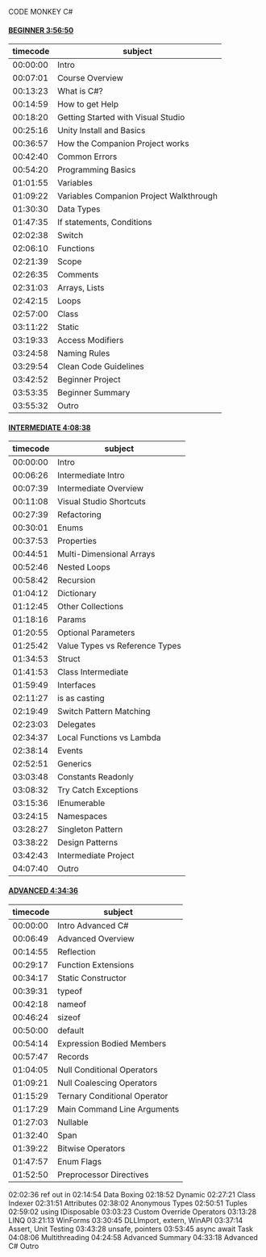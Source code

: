 CODE MONKEY C#

#### [BEGINNER 3:56:50](https://youtu.be/pReR6Z9rK-o)

|timecode|subject|
| ------ | ------ |
|00:00:00|Intro|
|00:07:01|Course Overview|
|00:13:23|What is C#?|
|00:14:59|How to get Help|
|00:18:20|Getting Started with Visual Studio|
|00:25:16|Unity Install and Basics|
|00:36:57|How the Companion Project works|
|00:42:40|Common Errors|
|00:54:20|Programming Basics|
|01:01:55|Variables|
|01:09:22|Variables Companion Project Walkthrough|
|01:30:30|Data Types|
|01:47:35|If statements, Conditions|
|02:02:38|Switch|
|02:06:10|Functions|
|02:21:39|Scope|
|02:26:35|Comments|
|02:31:03|Arrays, Lists|
|02:42:15|Loops|
|02:57:00|Class|
|03:11:22|Static|
|03:19:33|Access Modifiers|
|03:24:58|Naming Rules|
|03:29:54|Clean Code Guidelines|
|03:42:52|Beginner Project|
|03:53:35|Beginner Summary|
|03:55:32|Outro|

#### [INTERMEDIATE 4:08:38](https://youtu.be/I6kx-_KXNz4)

|timecode|subject|
| ------ | ------ |
|00:00:00|Intro|
|00:06:26|Intermediate Intro|
|00:07:39|Intermediate Overview|
|00:11:08|Visual Studio Shortcuts|
|00:27:39|Refactoring|
|00:30:01|Enums|
|00:37:53|Properties|
|00:44:51|Multi-Dimensional Arrays|
|00:52:46|Nested Loops|
|00:58:42|Recursion|
|01:04:12|Dictionary|
|01:12:45|Other Collections|
|01:18:16|Params|
|01:20:55|Optional Parameters|
|01:25:42|Value Types vs Reference Types|
|01:34:53|Struct|
|01:41:53|Class Intermediate|
|01:59:49|Interfaces|
|02:11:27|is as casting|
|02:19:49|Switch Pattern Matching|
|02:23:03|Delegates|
|02:34:37|Local Functions vs Lambda|
|02:38:14|Events|
|02:52:51|Generics|
|03:03:48|Constants Readonly|
|03:08:32|Try Catch Exceptions|
|03:15:36|IEnumerable|
|03:24:15|Namespaces|
|03:28:27|Singleton Pattern|
|03:38:22|Design Patterns|
|03:42:43|Intermediate Project|
|04:07:40|Outro|

#### [ADVANCED 4:34:36](https://youtu.be/6G-4oPDxfNI?list=PLzDRvYVwl53t2GGC4rV_AmH7vSvSqjVmz)

|timecode|subject|
| ------ | ------ |
|00:00:00|Intro Advanced C#|
|00:06:49|Advanced Overview|
|00:14:55|Reflection|
|00:29:17|Function Extensions|
|00:34:17|Static Constructor|
|00:39:31|typeof|
|00:42:18|nameof|
|00:46:24|sizeof|
|00:50:00|default|
|00:54:14|Expression Bodied Members|
|00:57:47|Records|
|01:04:05|Null Conditional Operators|
|01:09:21|Null Coalescing Operators|
|01:15:29|Ternary Conditional Operator|
|01:17:29|Main Command Line Arguments|
|01:27:03|Nullable|
|01:32:40|Span|
|01:39:22|Bitwise Operators|
|01:47:57|Enum Flags|
|01:52:50|Preprocessor Directives|
02:02:36 ref out in
02:14:54 Data Boxing
02:18:52 Dynamic
02:27:21 Class Indexer
02:31:51 Attributes
02:38:02 Anonymous Types
02:50:51 Tuples
02:59:02 using IDisposable
03:03:23 Custom Override Operators
03:13:28 LINQ
03:21:13 WinForms
03:30:45 DLLImport, extern, WinAPI
03:37:14 Assert, Unit Testing
03:43:28 unsafe, pointers
03:53:45 async await Task
04:08:06 Multithreading
04:24:58 Advanced Summary
04:33:18 Advanced C# Outro
